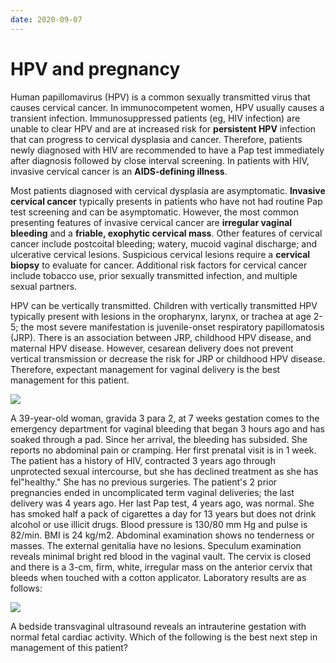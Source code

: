 ```yaml
---
date: 2020-09-07
---
```


# HPV and pregnancy

<!-- HPV and pregnancy risk, sx, management -->

Human papillomavirus (HPV) is a common sexually  transmitted virus that causes cervical cancer. In immunocompetent  women, HPV usually causes a transient infection. Immunosuppressed  patients (eg, HIV infection) are unable to clear HPV and are at  increased risk for **persistent HPV** infection that can  progress to cervical dysplasia and cancer. Therefore, patients newly  diagnosed with HIV are recommended to have a Pap test immediately after  diagnosis followed by close interval screening. In patients with HIV,  invasive cervical cancer is an **AIDS-defining illness**.

Most patients diagnosed with cervical dysplasia are asymptomatic. **Invasive cervical cancer** typically presents in patients who have not had routine Pap test  screening and can be asymptomatic. However, the most common presenting  features of invasive cervical cancer are **irregular vaginal bleeding** and a **friable, exophytic cervical mass**. Other features of cervical cancer include postcoital bleeding; watery, mucoid vaginal discharge; and  ulcerative cervical lesions. Suspicious cervical lesions require a **cervical biopsy** to evaluate for cancer. Additional risk factors for cervical cancer  include tobacco use, prior sexually transmitted infection, and multiple  sexual partners.

HPV can be vertically transmitted.  Children with vertically transmitted HPV typically present with lesions in the oropharynx, larynx, or trachea at age 2-5; the most severe manifestation is juvenile-onset respiratory papillomatosis (JRP).  There is an association between JRP, childhood HPV disease, and maternal HPV disease.  However, cesarean delivery does not prevent vertical transmission or decrease the risk for JRP or childhood HPV disease.  Therefore, expectant management for vaginal delivery is the best management for this patient.

![](https://photos.thisispiggy.com/file/wikiFiles/image-20200721213201250.png)

A 39-year-old woman, gravida 3 para 2, at 7 weeks gestation comes to the emergency department for vaginal bleeding that began 3 hours ago and has soaked through a pad. Since her arrival, the bleeding has  subsided. She reports no abdominal pain or cramping. Her first  prenatal visit is in 1 week. The patient has a history of HIV, contracted 3 years ago through unprotected sexual intercourse, but she has declined treatment as she  has fel"healthy." She has no previous surgeries. The patient's 2  prior pregnancies ended in uncomplicated term vaginal deliveries; the last delivery was 4 years ago. Her last Pap test, 4 years ago, was normal. She has smoked half a pack of cigarettes a day for 13 years but does not drink alcohol or use  illicit drugs. Blood pressure is 130/80 mm Hg and pulse is 82/min. BMI is 24 kg/m2. Abdominal examination shows no tenderness or masses. The external genitalia have no lesions. Speculum examination reveals minimal bright red blood in the vaginal vault. The cervix is closed and there is a 3-cm, firm, white, irregular mass on the anterior cervix that bleeds when touched with a cotton applicator. Laboratory results are as follows:

![](https://photos.thisispiggy.com/file/wikiFiles/image-20200721213115410.png)

A bedside transvaginal ultrasound reveals an intrauterine gestation with normal fetal cardiac activity. Which of the following is the best next step in management of this patient?
